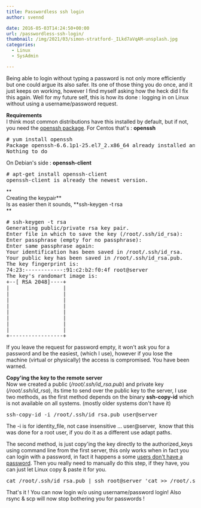 ```yaml
---
title: Passwordless ssh login
author: svennd

date: 2016-05-03T14:24:50+00:00
url: /passwordless-ssh-login/
thumbnail: /img/2021/03/simon-stratford-_ILkd7aVqAM-unsplash.jpg
categories:
  - Linux
  - SysAdmin

---
```

Being able to login without typing a password is not only more efficiently but one could argue its also safer. Its one of those thing you do once, and it just keeps on working, however I find myself asking how the heck did I fix this again. Well for my future self, this is how its done : logging in on Linux without using a username/password request.

**Requirements**  
I think most common distributions have this installed by default, but if not, you need the [openssh package][1]. For Centos that's : **openssh**

<pre># yum install openssh
Package openssh-6.6.1p1-25.el7_2.x86_64 already installed and latest version
Nothing to do</pre>

On Debian's side : **openssh-client**

<pre># apt-get install openssh-client
openssh-client is already the newest version.</pre>

**  
Creating the keypair**  
Is as easier then it sounds, **ssh-keygen -t rsa  
** 

<pre># ssh-keygen -t rsa
Generating public/private rsa key pair.
Enter file in which to save the key (/root/.ssh/id_rsa):
Enter passphrase (empty for no passphrase):
Enter same passphrase again:
Your identification has been saved in /root/.ssh/id_rsa.
Your public key has been saved in /root/.ssh/id_rsa.pub.
The key fingerprint is:
74:23:------------:91:c2:b2:f0:4f root@server
The key's randomart image is:
+--[ RSA 2048]----+
|                 |
|                 |
|                 |
|                 |
|                 |
|                 |
|                 |
|                 |
+-----------------+
</pre>

If you leave the request for password empty, it won't ask you for a password and be the easiest, (which I use), however if you lose the machine (virtual or physically) the access is compromised. You have been warned.

**Copy'ing the key to the remote server**  
Now we created a public (_/root/.ssh/id_rsa.pub_) and private key (_/root/.ssh/id_rsa_), its time to send over the public key to the server, I use two methods, as the first method depends on the binary **ssh-copy-id** which is not available on all systems. (mostly older systems don't have it)

<pre>ssh-copy-id -i /root/.ssh/id_rsa.pub user@server</pre>

The -i is for identity_file, not case insensitive ... user@server,  know that this was done for a root user, if you do it as a different use adapt paths.

The second method, is just copy'ing the key directly to the authorized_keys using command line from the first server, this only works when in fact you can login with a password, in fact it happens a some [users don't have a password][2]. Then you really need to manually do this step, if they have, you can just let Linux copy & paste it for you.

<pre>cat /root/.ssh/id_rsa.pub | ssh root@server 'cat &gt;&gt; /root/.ssh/authorized_keys'</pre>

That's it ! You can now login w/o using username/password login! Also rsync & scp will now stop bothering you for passwords !

&nbsp;

&nbsp;

 [1]: http://www.openssh.com
 [2]: https://www.svennd.be/remove-user-password/